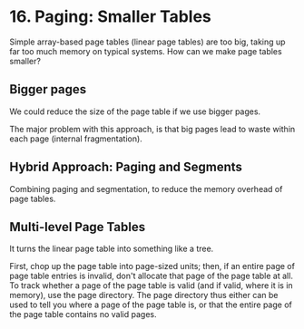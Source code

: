 # 16. Paging: Smaller Tables
Simple array-based page tables (linear page tables) are too big, taking up far too much memory on typical systems. How can we make page tables smaller?

## Bigger pages
We could reduce the size of the page table if we use bigger pages.

The major problem with this approach, is that big pages lead to waste within each page (internal fragmentation). 

## Hybrid Approach: Paging and Segments
Combining paging and segmentation, to reduce the memory overhead of page tables.

## Multi-level Page Tables
It turns the linear page table into something like a tree.

First, chop up the page table into page-sized units; then, if an entire page of page table entries is invalid, don't allocate that page of the page table at all. To track whether a page of the page table is valid (and if valid, where it is in memory), use the page directory. The page directory thus either can be used to tell you where a page of the page table is, or that the entire page of the page table contains no valid pages.
